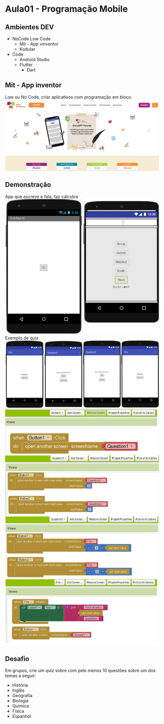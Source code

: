 # Aula01 - Programação Mobile

## Ambientes DEV
- NoCode Low Code
    - Mit - App vinventor
    - Kodular
- Code
    - Android Studio
    - Flutter
        - Dart

## Mit - App inventor
Low ou No Code, criar aplicativos com programação em bloco.
![Mit App inventor](./mit.png)

## Demonstração
App que escreve e fala, faz cálculos
![inicio](./inicio.png)
Exemplo de quiz
![quiz1](./quiz1.png)
![quiz2](./quiz2.png)

## Desafio
Em grupos, crie um quiz sobre com pelo menos 10 questões sobre um dos temas a seguir:
- História
- Inglês
- Geografia
- Biologia
- Química
- Física
- Espanhol